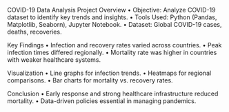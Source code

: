 COVID-19 Data Analysis
Project Overview
    • Objective: Analyze COVID-19 dataset to identify key trends and insights.
    • Tools Used: Python (Pandas, Matplotlib, Seaborn), Jupyter Notebook.
    • Dataset: Global COVID-19 cases, deaths, recoveries.
    
Key Findings
    • Infection and recovery rates varied across countries.
    • Peak infection times differed regionally.
    • Mortality rate was higher in countries with weaker healthcare systems.
    
Visualization
    • Line graphs for infection trends.
    • Heatmaps for regional comparisons.
    • Bar charts for mortality vs. recovery rates.
    
Conclusion
    • Early response and strong healthcare infrastructure reduced mortality.
    • Data-driven policies essential in managing pandemics.
